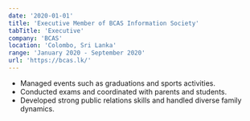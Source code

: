 ```yaml
---
date: '2020-01-01'
title: 'Executive Member of BCAS Information Society'
tabTitle: 'Executive'
company: 'BCAS'
location: 'Colombo, Sri Lanka'
range: 'January 2020 - September 2020'
url: 'https://bcas.lk/'
---
```


- Managed events such as graduations and sports activities.
- Conducted exams and coordinated with parents and students.
- Developed strong public relations skills and handled diverse family dynamics.
